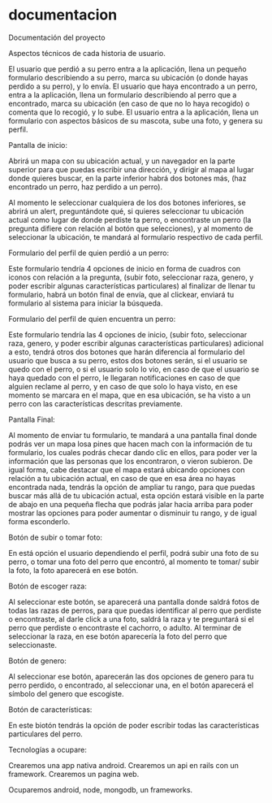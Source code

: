documentacion
=============

Documentación del proyecto

Aspectos técnicos de cada historia de usuario. 

El usuario que perdió a su perro entra a la aplicación, llena un pequeño formulario describiendo a su perro, marca su ubicación (o donde hayas perdido a su perro), y lo envía. 
El usuario que haya encontrado a un perro, entra a la aplicación, llena un formulario describiendo al perro que a encontrado, marca su ubicación (en caso de que no lo haya recogido) o comenta que lo recogió, y lo sube. 
El usuario entra a la aplicación, llena un formulario con aspectos básicos de su mascota, sube una foto, y genera su perfil.

Pantalla de inicio: 

Abrirá un mapa con su ubicación actual, y un navegador en la parte superior para que puedas escribir una dirección, y dirigir al mapa al lugar donde quieres buscar, en la parte inferior habrá dos botones más, (haz encontrado un perro,  haz perdido a un perro). 

Al momento le seleccionar cualquiera de los dos botones inferiores, se abrirá un alert, preguntándote qué, si quieres seleccionar tu ubicación actual como lugar de donde perdiste ta perro, o encontraste un perro (la pregunta difiere con relación al botón que selecciones), y al momento de seleccionar la ubicación, te mandará al formulario respectivo de cada perfil.

Formulario del perfil de quien perdió a un perro: 

Este formulario tendría 4 opciones de inicio en forma de cuadros con iconos con relación a la pregunta, (subir foto, seleccionar raza, genero, y poder escribir algunas características particulares) al finalizar de llenar tu formulario, habrá un botón final de envía, que al clickear, enviará tu formulario al sistema para iniciar la búsqueda.

Formulario del perfil de quien encuentra un perro: 

Este formulario tendría las 4 opciones de inicio, (subir foto, seleccionar raza, genero, y poder escribir algunas características particulares) adicional a esto, tendrá otros dos botones que harán diferencia al formulario del usuario que busca a su perro, estos dos botones serán, si el usuario se quedo con el perro, o si el usuario solo lo vio, en caso de que el usuario se haya quedado con el perro, le llegaran notificaciones en caso de que alguien reclame al perro, y en caso de que solo lo haya visto, en ese momento se marcara en el mapa, que en esa ubicación, se ha visto a un perro con las características descritas previamente. 

Pantalla Final: 

Al momento de enviar tu formulario, te mandará a una pantalla final donde podrás ver un mapa losa pines que hacen mach con la información de tu formulario, los cuales podrás checar dando clic en ellos, para poder ver la información que las personas que los encontraron, o vieron subieron. De igual forma, cabe destacar que el mapa estará ubicando opciones con relación a tu ubicación actual, en caso de que en esa área no hayas encontrada nada, tendrás la opción de ampliar tu rango, para que puedas buscar más allá de tu ubicación actual, esta opción estará visible en la parte de abajo en una pequeña flecha que podrás jalar hacia arriba para poder mostrar las opciones para poder aumentar o disminuir tu rango, y de igual forma esconderlo. 

Botón de subir o tomar foto: 

En está opción el usuario dependiendo el perfil, podrá subir una foto de su perro, o tomar una foto del perro que encontró, al momento te tomar/ subir la foto, la foto aparecerá en ese botón. 

Botón de escoger raza: 

Al seleccionar este botón, se aparecerá una pantalla donde saldrá fotos de todas las razas de perros, para que puedas identificar al perro que perdiste o encontraste, al darle click a una foto, saldrá la raza y te preguntará si el perro que perdiste o encontraste el cachorro, o adulto. Al terminar de seleccionar la raza, en ese botón aparecería la foto del perro que seleccionaste. 

Botón de genero: 

Al seleccionar ese botón, aparecerán las dos opciones de genero para tu perro perdido, o encontrado, al seleccionar una, en el botón aparecerá el símbolo del genero que escogiste. 

Botón de características:  

En este biotón tendrás la opción de poder escribir todas las características particulares del perro. 


Tecnologías a ocupare: 

Crearemos una app nativa android.
Crearemos un api en rails con un framework. 
Crearemos un pagina web. 

Ocuparemos android, node, mongodb, un frameworks. 


